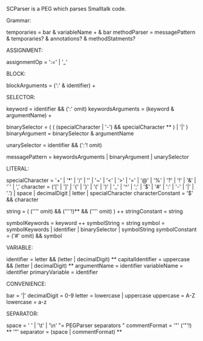 SCParser is a PEG which parses Smalltalk code.

Grammar:

temporaries 		= bar & variableName + & bar
methodParser		= messagePattern & temporaries? & annotations? & methodStatments?

ASSIGNMENT:

assignmentOp 		= ':=' | '_'

BLOCK:

blockArguments 	= (':' & identifier) +

SELECTOR:

keyword 			= identifier && (':' omit)
keywordsArguments = (keyword & argumentName) +

binarySelector 		= ( ( (specialCharacter | '-') && specialCharacter ** ) | '|' )
binaryArgument 	= binarySelector & argumentName

unarySelector 		= identifier && (':'! omit)
		
messagePattern 		= keywordsArguments | binaryArgument | unarySelector

LITERAL:

specialCharacter 	= '+' | '*' | '/' | '\' | '~' | '<' | '>' | '=' | '@' | '%' | '?' | '!' | '&' | '`' | ','
character 			= ('[' | ']' | '{' | '}' | '(' | ')' | '_' | '^' | ';' | '$' | '#' | ':' | '-' | '|' | '.') | space | decimalDigit | letter | specialCharacter
characterConstant 	= '$' && character

string 				= ( ('''' omit) && (''''!)**  && ('''' omit) ) ++
stringConstant 		= string
		
symbolKeywords 	= keyword ++
symbolString 		= string
symbol 				= symbolKeywords | identifier | binarySelector | symbolString
symbolConstant 		= ('#' omit) && symbol

VARIABLE:

identifier 			= letter && (letter | decimalDigit) **
capitalIdentifier 	= uppercase && (letter | decimalDigit) **
argumentName 		= identifier
variableName 		= identifier
primaryVariable 	= identifier

CONVENIENCE:

bar 				= '|'
decimalDigit 		= 0-9
letter 				= lowercase | uppercase
uppercase 			= A-Z
lowercase 			= a-z
			
SEPARATOR:

space 				= ' ' | '\t' | '\n' 								"= PEGParser separators "
commentFormat 		= '"' ('"'!) ** '"'
separator 			= (space | commentFormat) **